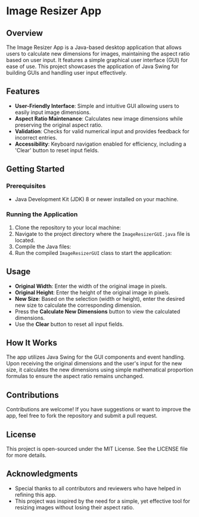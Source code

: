 # Image Resizer App

## Overview
The Image Resizer App is a Java-based desktop application that allows users to calculate new dimensions for images, maintaining the aspect ratio based on user input. It features a simple graphical user interface (GUI) for ease of use. This project showcases the application of Java Swing for building GUIs and handling user input effectively.

## Features
- **User-Friendly Interface**: Simple and intuitive GUI allowing users to easily input image dimensions.
- **Aspect Ratio Maintenance**: Calculates new image dimensions while preserving the original aspect ratio.
- **Validation**: Checks for valid numerical input and provides feedback for incorrect entries.
- **Accessibility**: Keyboard navigation enabled for efficiency, including a 'Clear' button to reset input fields.

## Getting Started

### Prerequisites
- Java Development Kit (JDK) 8 or newer installed on your machine.

### Running the Application
1. Clone the repository to your local machine:
2. Navigate to the project directory where the `ImageResizerGUI.java` file is located.
3. Compile the Java files:
4. Run the compiled `ImageResizerGUI` class to start the application:


## Usage
- **Original Width**: Enter the width of the original image in pixels.
- **Original Height**: Enter the height of the original image in pixels.
- **New Size**: Based on the selection (width or height), enter the desired new size to calculate the corresponding dimension.
- Press the **Calculate New Dimensions** button to view the calculated dimensions.
- Use the **Clear** button to reset all input fields.

## How It Works
The app utilizes Java Swing for the GUI components and event handling. Upon receiving the original dimensions and the user's input for the new size, it calculates the new dimensions using simple mathematical proportion formulas to ensure the aspect ratio remains unchanged.

## Contributions
Contributions are welcome! If you have suggestions or want to improve the app, feel free to fork the repository and submit a pull request.

## License
This project is open-sourced under the MIT License. See the LICENSE file for more details.

## Acknowledgments
- Special thanks to all contributors and reviewers who have helped in refining this app.
- This project was inspired by the need for a simple, yet effective tool for resizing images without losing their aspect ratio.

